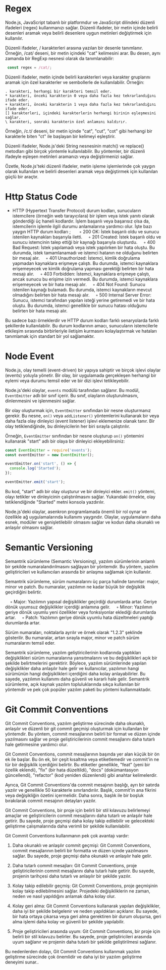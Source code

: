 # Regex
Node.js, JavaScript tabanlı bir platformdur ve JavaScript dilindeki düzenli ifadeleri (regex) kullanmanızı sağlar. Düzenli ifadeler, bir metin içinde belirli desenleri aramak veya belirli desenlere uygun metinleri değiştirmek için kullanılır.

Düzenli ifadeler, / karakterleri arasına yazılan bir desenle tanımlanır. Örneğin, /cat/ deseni, bir metin içindeki "cat" kelimesini arar. Bu desen, aynı zamanda bir RegExp nesnesi olarak da tanımlanabilir:

```javascript
 const regex = /cat/;
 ```

Düzenli ifadeler, metin içinde belirli karakterleri veya karakter gruplarını aramak için özel karakterler ve sembollerle de kullanılabilir. Örneğin:

    . karakteri, herhangi bir karakteri temsil eder.
    * karakteri, önceki karakterin 0 veya daha fazla kez tekrarlandığını ifade eder.
    + karakteri, önceki karakterin 1 veya daha fazla kez tekrarlandığını ifade eder.
    [] karakterleri, içindeki karakterlerin herhangi birinin eşleşmesini sağlar.
    \ karakteri, sonraki karakterin özel anlamını kaldırır.

Örneğin, /c.t/ deseni, bir metin içinde "cat", "cut", "cot" gibi herhangi bir karakterle biten "ct" ile başlayan bir kelimeyi eşleştirir.

Düzenli ifadeler, Node.js'deki String nesnesinin match() ve replace() metodları gibi birçok yöntemle kullanılabilir. Bu yöntemler, bir düzenli ifadeyle eşleşen metinleri aramanızı veya değiştirmenizi sağlar.

Özetle, Node.js'teki düzenli ifadeler, metin işleme işlemlerinde çok yaygın olarak kullanılan ve belirli desenleri aramak veya değiştirmek için kullanılan güçlü bir araçtır.

# Http Status Code

* HTTP (Hypertext Transfer Protocol) durum kodları, sunucuların istemcilere (örneğin web tarayıcılara) bir işlem veya istek yanıtı olarak gönderdiği üç haneli kodlardır. İşlem başarılı veya başarısız olsa da, istemcilerin işlemle ilgili durumu anlamalarına yardımcı olur. İşte bazı yaygın HTTP durum kodları ;
&nbsp;
    &nbsp; &nbsp; &#9702; 200 OK: İstek başarılı oldu ve sunucu istenilen kaynakları başarıyla iletti.
    &nbsp; &nbsp; &#9702; 201 Created: İstek başarılı oldu ve sunucu istemcinin talep ettiği bir kaynağı başarıyla oluşturdu.
    &nbsp; &nbsp; &#9702; 400 Bad Request: İstek yapılamadı veya istek yapılırken bir hata oluştu. Bu durumda, istek tamamlanamadı ve istemci hatanın ne olduğunu belirten bir mesaj alır.
    &nbsp; &nbsp; &#9702; 401 Unauthorized: İstemci, kimlik doğrulama yapmadan kaynaklara erişmeye çalıştı. Bu durumda, istemci kaynaklara erişemeyecek ve kimlik doğrulama yapması gerektiği belirten bir hata mesajı alır.
    &nbsp; &nbsp; &#9702; 403 Forbidden: İstemci, kaynaklara erişmeye çalıştı, ancak sunucu bu erişime izin vermedi. Bu durumda, istemci kaynaklara erişemeyecek ve bir hata mesajı alır.
    &nbsp; &nbsp; &#9702; 404 Not Found: Sunucu istenilen kaynağı bulamadı. Bu durumda, istemci kaynakların mevcut olmadığını belirten bir hata mesajı alır.
    &nbsp; &nbsp; &#9702; 500 Internal Server Error: Sunucu, istemci tarafından yapılan isteği yerine getiremedi ve bir hata oluştu. Bu durumda, istemci genellikle bir sunucu hatası olduğunu belirten bir hata mesajı alır.

Bu sadece bazı örneklerdir ve HTTP durum kodları farklı senaryolarda farklı şekillerde kullanılabilir. Bu durum kodlarının amacı, sunucuların istemcilerle etkileşim sırasında birbirleriyle iletişim kurmasını kolaylaştırmak ve hataları tanımlamak için standart bir yol sağlamaktır.

# Node Event

Node.js, olay temelli (event-driven) bir yapıya sahiptir ve birçok işlevi olaylar (events) yoluyla yönetir. Bir olay, bir uygulamada gerçekleşen herhangi bir eylemi veya durumu temsil eder ve bir dizi işlevi tetikleyebilir.

Node.js'deki olaylar, `events` modülü tarafından sağlanır. Bu modül, `EventEmitter` adlı bir sınıf içerir. Bu sınıf, olayların oluşturulmasını, dinlenmesini ve işlenmesini sağlar.

Bir olay oluşturmak için, `EventEmitter` sınıfından bir nesne oluşturmanız gerekir. Bu nesne, `on()` veya `addListener()` yöntemlerini kullanarak bir veya daha fazla olay dinleyici (event listener) işlevi eklemenize olanak tanır. Bir olay tetiklendiğinde, bu dinleyicilerin her biri sırayla çalıştırılır.

Örneğin, `EventEmitter` sınıfından bir nesne oluşturup `on()` yöntemini kullanarak "start" adlı bir olaya bir dinleyici ekleyebilirsiniz:

``` javascript
const EventEmitter = require('events');
const eventEmitter = new EventEmitter();

eventEmitter.on('start', () => {
  console.log('Started');
});

eventEmitter.emit('start');
```

Bu kod, "start" adlı bir olay oluşturur ve bir dinleyici ekler. `emit()` yöntemi, olayı tetikler ve dinleyicinin çalıştırılmasını sağlar. Yukarıdaki örnekte, olay tetiklendiğinde "Started" metni konsola yazdırılır.

Node.js'deki olaylar, asenkron programlamada önemli bir rol oynar ve özellikle ağ uygulamalarında kullanımı yaygındır. Olaylar, uygulamaların daha esnek, modüler ve genişletilebilir olmasını sağlar ve kodun daha okunaklı ve anlaşılır olmasını sağlar.

# Semantic Versioning

Semantrik sürümleme (Semantic Versioning), yazılım sürümlerinin anlamlı bir şekilde numaralandırılmasını sağlayan bir yöntemdir. Bu yöntem, yazılım geliştiricileri ve kullanıcıları arasında bir anlaşma sağlamak için kullanılır.

Semantrik sürümleme, sürüm numaralarını üç parça halinde tanımlar: major, minor ve patch. Bu numaralar, yazılımın ne kadar büyük bir değişiklik geçirdiğini belirtir.

&nbsp; &nbsp; &#9702; Major: Yazılımın yapısal değişiklikler geçirdiği durumlarda artar. Geriye dönük uyumsuz değişiklikler içerdiği anlamına gelir.
&nbsp; &nbsp; &#9702; Minor: Yazılımın geriye dönük uyumlu yeni özellikler veya fonksiyonlar eklediği durumlarda artar.
&nbsp; &nbsp; &#9702; Patch: Yazılımın geriye dönük uyumlu hata düzeltmeleri yaptığı durumlarda artar.

Sürüm numaraları, noktalarla ayrılır ve örnek olarak "1.2.3" şeklinde gösterilir. Bu numaralar, artan sırayla major, minor ve patch sürüm numaralarını temsil eder.

Semantrik sürümleme, yazılım geliştiricilerinin kodlarında yaptıkları değişiklikleri sürüm numaralarına yansıtmalarını ve bu değişiklikleri açık bir şekilde belirtmelerini gerektirir. Böylece, yazılım sürümlerinde yapılan değişiklikler daha anlaşılır hale gelir ve kullanıcılar, yazılımın hangi sürümünün hangi değişiklikleri içerdiğini daha kolay anlayabilirler. Bu sayede, yazılımın kullanımı daha güvenli ve kararlı hale gelir. Semantrik sürümleme, açık kaynak yazılım topluluklarında sıkça kullanılan bir yöntemdir ve pek çok popüler yazılım paketi bu yöntemi kullanmaktadır.

# Git Commit Conventions

Git Commit Conventions, yazılım geliştirme sürecinde daha okunaklı, anlaşılır ve düzenli bir git commit geçmişi oluşturmak için kullanılan bir yöntemdir. Bu yöntem, commit mesajlarının belirli bir format ve düzen içinde yazılmasını sağlar ve proje geliştiricilerinin commit mesajlarını daha tutarlı hale getirmesine yardımcı olur.

Git Commit Conventions, commit mesajlarının başında yer alan küçük bir ön ek ile başlar. Bu ön ek, bir çeşit kısaltma veya etiketlemedir ve commit'in ne tür bir değişiklik içerdiğini belirtir. Bu etiketler genellikle, "feat" (yeni bir özellik eklendi), "fix" (bir hata düzeltildi), "docs" (dokümantasyon güncellendi), "refactor" (kod yeniden düzenlendi) gibi anahtar kelimelerdir.

Ayrıca, Git Commit Conventions'da commit mesajının başlığı, ayrı bir satırda yazılır ve genellikle 50 karakterle sınırlandırılır. Başlık, commit'in ana fikrini veya değişikliğin özetini içermelidir. Daha sonra, başlık ile bir boşluk bırakılarak commit mesajının detayları yazılır.

Git Commit Conventions, bir proje için belirli bir stil kılavuzu belirlemeyi amaçlar ve geliştiricilerin commit mesajlarını daha tutarlı ve anlaşılır hale getirir. Bu sayede, proje geçmişi daha kolay takip edilebilir ve gelecekteki geliştirme çalışmalarında daha verimli bir şekilde kullanılabilir.

Git Commit Conventions kullanmanın pek çok avantajı vardır:

1. Daha okunaklı ve anlaşılır commit geçmişi: Git Commit Conventions, commit mesajlarının belirli bir formatta ve düzen içinde yazılmasını sağlar. Bu sayede, proje geçmişi daha okunaklı ve anlaşılır hale gelir.

2. Daha tutarlı commit mesajları: Git Commit Conventions, proje geliştiricilerinin commit mesajlarını daha tutarlı hale getirir. Bu sayede, projenin tarihçesi daha tutarlı ve anlaşılır bir şekilde yazılır.

3. Kolay takip edilebilir geçmiş: Git Commit Conventions, proje geçmişinin kolay takip edilebilmesini sağlar. Projedeki değişikliklerin ne zaman, neden ve nasıl yapıldığını anlamak daha kolay olur.

4. Kolay geri alma: Git Commit Conventions kullanarak yapılan değişiklikler, daha iyi bir şekilde belgelenir ve neden yapıldıkları açıklanır. Bu sayede, bir hata ortaya çıkarsa veya geri alma gerektiren bir durum oluşursa, geri alma işlemi daha kolay ve güvenli bir şekilde yapılabilir.

5. Proje geliştiricileri arasında uyum: Git Commit Conventions, bir proje için belirli bir stil kılavuzu belirler. Bu sayede, proje geliştiricileri arasında uyum sağlanır ve projenin daha tutarlı bir şekilde geliştirilmesi sağlanır.

Bu nedenlerden dolayı, Git Commit Conventions kullanmak yazılım geliştirme sürecinde çok önemlidir ve daha iyi bir yazılım geliştirme deneyimi sunar..

